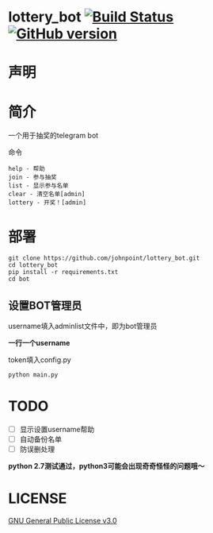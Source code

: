 # lottery_bot  [![Build Status](https://travis-ci.org/johnpoint/lottery_bot.svg?branch=master)](https://travis-ci.org/johnpoint/lottery_bot) [![GitHub version](https://badge.fury.io/gh/johnpoint%2Flottery_bot.svg)](https://badge.fury.io/gh/johnpoint%2Flottery_bot)

# 声明 #

# 简介 #

一个用于抽奖的telegram bot

命令

```
help - 帮助
join - 参与抽奖
list - 显示参与名单
clear - 清空名单[admin]
lottery - 开奖！[admin]
```

# 部署 #

```
git clone https://github.com/johnpoint/lottery_bot.git
cd lottery_bot
pip install -r requirements.txt
cd bot
```

## 设置BOT管理员 ##

username填入adminlist文件中，即为bot管理员

**一行一个username**

token填入config.py

```
python main.py
```

# TODO #

- [ ] 显示设置username帮助
- [ ] 自动备份名单
- [ ] 防误删处理

**python 2.7测试通过，python3可能会出现奇奇怪怪的问题哦～**

# LICENSE #

[GNU General Public License v3.0](https://github.com/johnpoint/lottery_bot/blob/master/LICENSE)
